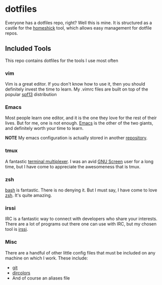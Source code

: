 # dotfiles #

Everyone has a dotfiles repo, right?  Well this is mine.  It is structured as a castle for the [homeshick](https://github.com/andsens/homeshick) tool, which allows easy management for dotfile repos.

## Included Tools ##
This repo contains dotfiles for the tools I use most often

### vim ###
Vim is a great editor.  If you don't know how to use it, then you should definitely invest the time to learn.  My .vimrc files are built on top of the popular [spf13](https://github.com/spf13/spf13-vim) distribution

### Emacs ###
Most people learn one editor, and it is the one they love for the rest of their lives.  But for me, one is not enough.  [Emacs](http://www.gnu.org/software/emacs/) is the other of the two giants, and definitely worth your time to learn.

**NOTE** My emacs configuration is actually stored in another [repository](https://github.com/keelerm84/.emacs.d).

### tmux ###
A fantastic [terminal multiplexer](http://tmux.sourceforge.net/).  I was an avid [GNU Screen](http://www.gnu.org/software/screen/) user for a long time, but I have come to appreciate the awesomeness that is tmux.

### zsh ###
[bash](http://www.gnu.org/software/bash/) is fantastic.  There is no denying it.  But I must say, I have come to love [zsh](http://www.zsh.org/).  It's quite amazing.

### irssi ###
IRC is a fantastic way to connect with developers who share your interests.  There are a lot of programs out there one can use with IRC, but my chosen tool is [irssi](http://www.irssi.org/).

### Misc ###
There are a handful of other little config files that must be included on any machine on which I work.  These include:

* [git](http://git-scm.com/)
* [dircolors](http://www.gnu.org/software/coreutils/manual/html_node/dircolors-invocation.html)
* And of course an aliases file
